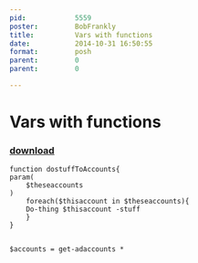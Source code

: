 ```yaml
---
pid:            5559
poster:         BobFrankly
title:          Vars with functions
date:           2014-10-31 16:50:55
format:         posh
parent:         0
parent:         0

---
```


# Vars with functions

### [download](5559.ps1)



```posh
function dostuffToAccounts{
param(
	$theseaccounts
)
	foreach($thisaccount in $theseaccounts){
	Do-thing $thisaccount -stuff
	}
}


$accounts = get-adaccounts *
```
